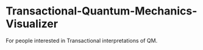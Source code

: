 # Transactional-Quantum-Mechanics-Visualizer
For people interested in Transactional interpretations of QM.
